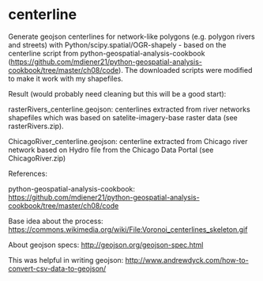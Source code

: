 # centerline
Generate geojson centerlines for network-like polygons (e.g. polygon rivers and streets) with Python/scipy.spatial/OGR-shapely - based on the centerline script from python-geospatial-analysis-cookbook (https://github.com/mdiener21/python-geospatial-analysis-cookbook/tree/master/ch08/code). The downloaded scripts were modified to make it work with my shapefiles.

Result (would probably need cleaning but this will be a good start):

rasterRivers_centerline.geojson: centerlines extracted from river networks shapefiles which was based on satelite-imagery-base raster data (see rasterRivers.zip).

ChicagoRiver_centerline.geojson: centerline extracted from Chicago river network based on Hydro file from the Chicago Data Portal (see ChicagoRiver.zip)

References:

python-geospatial-analysis-cookbook: https://github.com/mdiener21/python-geospatial-analysis-cookbook/tree/master/ch08/code

Base idea about the process: https://commons.wikimedia.org/wiki/File:Voronoi_centerlines_skeleton.gif

About geojson specs: http://geojson.org/geojson-spec.html

This was helpful in writing geojson: http://www.andrewdyck.com/how-to-convert-csv-data-to-geojson/

